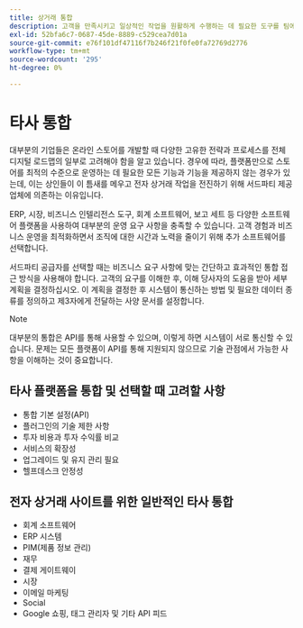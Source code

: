 ```yaml
---
title: 상거래 통합
description: 고객을 만족시키고 일상적인 작업을 원활하게 수행하는 데 필요한 도구를 팀에 제공합니다.
exl-id: 52bfa6c7-0687-45de-8889-c529cea7d01a
source-git-commit: e76f101df47116f7b246f21f0fe0fa72769d2776
workflow-type: tm+mt
source-wordcount: '295'
ht-degree: 0%

---
```


# 타사 통합

대부분의 기업들은 온라인 스토어를 개발할 때 다양한 고유한 전략과 프로세스를 전체 디지털 로드맵의 일부로 고려해야 함을 알고 있습니다. 경우에 따라, 플랫폼만으로 스토어를 최적의 수준으로 운영하는 데 필요한 모든 기능과 기능을 제공하지 않는 경우가 있는데, 이는 상인들이 이 틈새를 메우고 전자 상거래 작업을 전진하기 위해 서드파티 제공 업체에 의존하는 이유입니다.

ERP, 시장, 비즈니스 인텔리전스 도구, 회계 소프트웨어, 보고 세트 등 다양한 소프트웨어 플랫폼을 사용하여 대부분의 운영 요구 사항을 충족할 수 있습니다. 고객 경험과 비즈니스 운영을 최적화하면서 조직에 대한 시간과 노력을 줄이기 위해 추가 소프트웨어를 선택합니다.

서드파티 공급자를 선택할 때는 비즈니스 요구 사항에 맞는 간단하고 효과적인 통합 접근 방식을 사용해야 합니다. 고객의 요구를 이해한 후, 이해 당사자의 도움을 받아 세부 계획을 결정하십시오. 이 계획을 결정한 후 시스템이 통신하는 방법 및 필요한 데이터 종류를 정의하고 제3자에게 전달하는 사양 문서를 설정합니다.

>[!NOTE]
>
>대부분의 통합은 API를 통해 사용할 수 있으며, 이렇게 하면 시스템이 서로 통신할 수 있습니다. 문제는 모든 플랫폼이 API를 통해 지원되지 않으므로 기술 관점에서 가능한 사항을 이해하는 것이 중요합니다.

## 타사 플랫폼을 통합 및 선택할 때 고려할 사항

- 통합 기본 설정(API)
- 플러그인의 기술 제한 사항
- 투자 비용과 투자 수익률 비교
- 서비스의 확장성
- 업그레이드 및 유지 관리 필요
- 헬프데스크 안정성

## 전자 상거래 사이트를 위한 일반적인 타사 통합

- 회계 소프트웨어
- ERP 시스템
- PIM(제품 정보 관리)
- 재무
- 결제 게이트웨이
- 시장
- 이메일 마케팅
- Social
- Google 쇼핑, 태그 관리자 및 기타 API 피드
